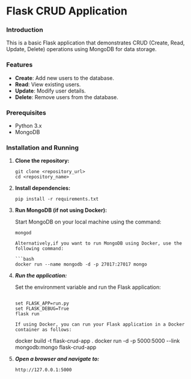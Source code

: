 # Flask CRUD Application

### Introduction

This is a basic Flask application that demonstrates CRUD (Create, Read, Update, Delete) operations using MongoDB for data storage.

### Features

- **Create**: Add new users to the database.
- **Read**: View existing users.
- **Update**: Modify user details.
- **Delete**: Remove users from the database.

### Prerequisites

- Python 3.x
- MongoDB

### Installation and Running

1. **Clone the repository:**

   ```
   git clone <repository_url>
   cd <repository_name>

2. **Install dependencies:**

    ```
    pip install -r requirements.txt

3. **Run MongoDB (if not using Docker):**

    Start MongoDB on your local machine using the command:

    ```
    mongod

    Alternatively,if you want to run MongoDB using Docker, use the following command:

    ```bash
    docker run --name mongodb -d -p 27017:27017 mongo

4. ***Run the application:***

    Set the environment variable and run the Flask application:

    ```

    set FLASK_APP=run.py
    set FLASK_DEBUG=True 
    flask run

    If using Docker, you can run your Flask application in a Docker container as follows:

    ```

    docker build -t flask-crud-app .
    docker run -d -p 5000:5000 --link mongodb:mongo flask-crud-app

5. ***Open a browser and navigate to:***


    ```
    http://127.0.0.1:5000
